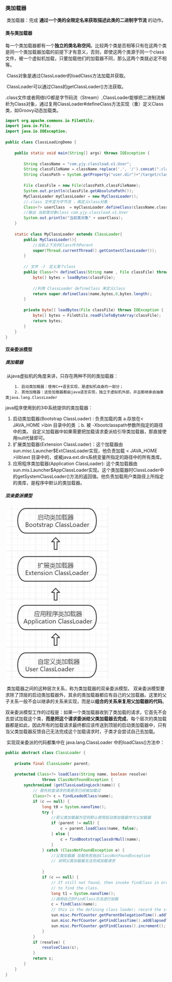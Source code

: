 ###  类加载器

​	类加载器：完成 **通过一个类的全限定名来获取描述此类的二进制字节流** 的动作。

#### 类与类加载器

​	每一个类加载器都有一个**独立的类名称空间**。比较两个类是否相等只有在这两个类是同一个类加载器加载的前提下才有意义，否则，即使这两个类源于同一个class文件，被一个虚拟机加载，只要加载他们的加载器不同，那么这两个类就必定不相等。



​	Class对象是通过ClassLoader的loadClass方法加载并获取。

​	ClassLoader可以通过Class的getClassLoader()方法获取。

​	.class文件或者网络I/O都是字节码流（Stream）,ClassLoader能够把二进制流解析为Class对象，通过复用ClassLoader#defineClass方法实现（重）定义Class类，如Groovy动态加载类。

```java
import org.apache.commons.io.FileUtils;
import java.io.File;
import java.io.IOException;

public class ClassLoadingDemo {

    public static void main(String[] args) throws IOException {

        String className = "com.yjy.classload.v1.User";
        String classFileName = className.replace('.', '/').concat(".class");
        String classPath = System.getProperty("user.dir")+"/target/classes";

        File classFile = new File(classPath,classFileName);
        System.out.println(classFile.getAbsolutePath());
        MyClassLoader myClassLoader = new MyClassLoader();
        //.class 文件变为字节流 ，再定义class对象
        Class<?> userClass  = myClassLoader.defineClass(className,classFile);
        //输出 当前类对象class com.yjy.classload.v1.User
        System.out.println("当前类对象" + userClass);
    }

    static class MyClassLoader extends ClassLoader{
        public MyClassLoader(){
            //当前上下文的Class作为Parent
            super(Thread.currentThread().getContextClassLoader());
        }

        // 文件 -》 定义某个class
        public Class<?> defineClass(String name , File classFile) throws IOException {
            byte[] bytes = loadBytes(classFile);

            //利用 ClassLoader defineClass 来定义class
            return super.defineClass(name,bytes,0,bytes.length);
        }

        private byte[] loadBytes(File classFile) throws IOException {
            byte[] bytes = FileUtils.readFileToByteArray(classFile);
            return bytes;
        }
    }
}

```



####  双亲委派模型

##### 类加载器

​	从java虚拟机的角度来讲，只存在两种不同的类加载器：

  		1. 启动类加载器：使用C++语言实现，是虚拟机自身的一部分；
  		2. 其他加载器：这些加载器都由java语言实现，独立于虚拟机外部，并且都继承自抽象类java.lang.ClassLoader



java程序使用到的3中系统提供的类加载器：

1. 启动类加载器(Bootstrap ClassLoader) : 负责加载的类  a.存放在< JAVA_HOME >\bin 目录中的类 ；b. 被 -Xbootclasspath参数所指定的路径中的类。  自定义加载器中如果需要把加载请求委派给引导类加载器，那直接使用null代替即可。
2. 扩展类加载器(Extension ClassLoader)：这个加载器由 sun.misc.Launcher$ExtClassLoader实现，他负责加载 < JAVA_HOME >\lib\ext 目录中的，或被java.ext.dirs系统变量所指定的路径中的所有类库。
3. 应用程序类加载器(Application ClassLoader): 这个类加载器由sun.mis.Launcher$AppClassLoader实现。这个类加载器时ClassLoader中的getSystemClassLoader()方法的返回值。他负责加载用户类路径上所指定的类库，是程序中默认的类加载器。

##### 双亲委派模型

​	![](./img/双亲委派模型.jpg)  

​	类加载器之间的这种层次关系，称为类加载器的双亲委派模型。 双亲委派模型要求除了顶层的启动类加载器外，其余的类加载器都应有自己的父加载器。这里的父子关系一般不会以继承的关系来实现，而是以**组合的关系来复用父加载器的代码**。

​	双亲委派模型工作的过程是：如果一个类加载器收到了类加载的请求，它首先不会去尝试加载这个类，**而是把这个请求委派给父类加载器去完成**，每个层次的类加载器都是如此，因此所有的加载请求最终都应该传送到顶层的启动类加载器中，只有当父类加载器反馈自己无法完成这个加载请求时，子类才会尝试自己去加载。

​	实现双亲委派的代码都集中在 java.lang.ClassLoader 中的loadClass()方法中：

```java
public abstract class ClassLoader {

    private final ClassLoader parent;
    
    protected Class<?> loadClass(String name, boolean resolve)
        		throws ClassNotFoundException {
        synchronized (getClassLoadingLock(name)) {
            // 首先检查请求的类是否已经被加载过
            Class<?> c = findLoadedClass(name);
            if (c == null) {
                long t0 = System.nanoTime();
                try {
                    //若父类加载器为空则默认使用启动类加载器作为父加载器
                    if (parent != null) {
                        c = parent.loadClass(name, false);
                    } else {
                        c = findBootstrapClassOrNull(name);
                    }
                } catch (ClassNotFoundException e) {
                    //父类加载器 加载失败抛出ClassNotFoundException 
                    // 说明父类加载器无法完成加载请求
                    
                }
                if (c == null) {
                    // If still not found, then invoke findClass in order
                    // to find the class.
                    long t1 = System.nanoTime();
                    //调用自己的findClass方法进行加载
                    c = findClass(name);
                    // this is the defining class loader; record the stats
                    sun.misc.PerfCounter.getParentDelegationTime().addTime(t1 - t0);
                    sun.misc.PerfCounter.getFindClassTime().addElapsedTimeFrom(t1);
                    sun.misc.PerfCounter.getFindClasses().increment();
                }
            }
            if (resolve) {
                resolveClass(c);
            }
            return c;
        }
    }
}
```



   







